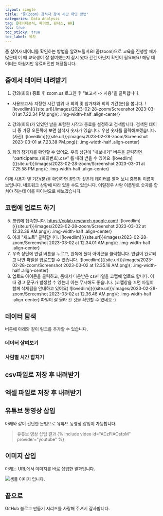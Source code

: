 ```yaml
---
layout: single
title: "줌(Zoom) 참석자 참여 시간 확인 방법"
categories: Data Analysis
tag: [데이터분석, 파이썬, 판다스, HR]
toc: true
toc_sticky: true
toc_label: 목차
---
```


줌 참여자 데이터를 확인하는 방법을 알려드릴게요!
줌(zoom)으로 교육을 진행할 때가 많은데 이 때 교육생이 잘 참여했는지 잠시 왔다 간건 아닌지 확인이 필요해요!
해당 데이터는 아쉽지만 유료버전만 해당됩니다.

## 줌에서 데이터 내려받기
1. 강의(회의) 종료 후 zoom.us 로그인 후 "보고서 -> 사용"을 클릭합니다.
  - 사용보고서: 지정한 시간 범위 내 회의 및 참가자와 회의 기간(분)을 봅니다.
![lovedlim]({{site.url}}/images/2023-02-28-zoom/Screenshot 2023-03-01 at 7.22.34 PM.png){: .img-width-half .align-center}

2. 강의(회의)가 있었던 날을 포함한 시작과 종료를 설정하고 검색합니다. 검색된 데이터 중 가장 오른쪽에 보면 참석자 숫자가 있습니다. 우선 숫자를 클릭해보겠습니다.
(사진)
![lovedlim]({{site.url}}/images/2023-02-28-zoom/Screenshot 2023-03-01 at 7.23.38 PM.png){: .img-width-half .align-center}

4. 회의 참가자를 확인할 수 있어요. 우측 상단에 "내보내기" 버튼을 클릭하면 "participants_(회의번호).csv" 를 내려 받을 수 있어요
![lovedlim]({{site.url}}/images/2023-02-28-zoom/Screenshot 2023-03-01 at 7.25.58 PM.png){: .img-width-half .align-center}
 
이제 사용자 별 기간(분)을 확인하면 끝인가 싶은데 데이터를 열어 보니 중복된 이름이 보입니다. 네트워크 상황에 따라 있을 수도 있습니다. 이럴경우 사람 이름별로 숫자를 합쳐야 하는데 이를 파이썬으로 해보겠습니다. 

## 코랩에 업로드 하기
5. 코랩에 접속합니다. https://colab.research.google.com/
![lovedlim]({{site.url}}/images/2023-02-28-zoom/Screenshot 2023-03-02 at 12.32.39 AM.png){: .img-width-half .align-center}
6. 아래 "새노트" 클릭합니다.
![lovedlim]({{site.url}}/images/2023-02-28-zoom/Screenshot 2023-03-02 at 12.34.01 AM.png){: .img-width-half .align-center}
7. 우측 상단에 연결 버튼을 누르고, 왼쪽에 폴더 아이콘을 클릭합니다. 연결이 완료되고 나면 파일을 업로드할 수 있습니다. 
![lovedlim]({{site.url}}/images/2023-02-28-zoom/Screenshot 2023-03-02 at 12.35.16 AM.png){: .img-width-half .align-center}
8. 업로드 아이콘을 클릭하고, 줌에서 다운받은 csv파일을 코랩에 업로드 합니다. 이 때 경고 문구가 발생할 수 있는데 이는 무시해도 좋습니다. (코랩창을 끄면 파일이 함께 삭제됨을 안내하고 있어요)
![lovedlim]({{site.url}}/images/2023-02-28-zoom/Screenshot 2023-03-02 at 12.36.46 AM.png){: .img-width-half .align-center}
파일이 잘 올라 간 것을 확인할 수 있네요 :) 

## 데이터 탐색

버튼에 아래와 같이 링크를 추가할 수 있습니다.
### 데이터 살펴보기
### 사람별 시간 합치기

## csv파일로 저장 후 내려받기

## 엑셀 파일로 저장 후 내려받기



## 유튜브 동영상 삽입

아래와 같이 간단한 문법으로 유튜브 동영상 삽입이 가능합니다.

> 유튜브 영상 삽입 결과
{% include video id="ACzFIAOsfpM" provider="youtube" %}


## 이미지 삽입

아래는 URL에서 이미지를 바로 삽입한 결과입니다.

![샘플 이미지 입니다.](https://images.unsplash.com/photo-1579353977828-2a4eab540b9a?ixid=MnwxMjA3fDB8MHxzZWFyY2h8MXx8c2FtcGxlfGVufDB8fDB8fA%3D%3D&ixlib=rb-1.2.1&w=1000&q=80)


## 끝으로

GitHub 블로그 만들기 시리즈를 사랑해 주셔서 감사합니다.

